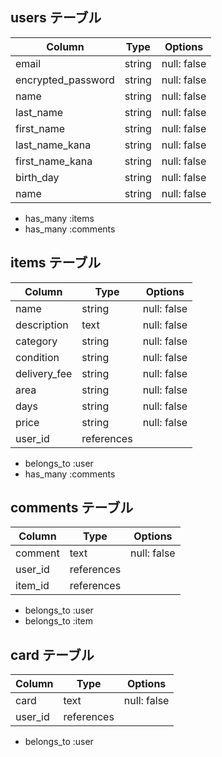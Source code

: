 ## users テーブル

| Column             | Type   | Options     |
| ------------------ | ------ | ----------- |
| email              | string | null: false |
| encrypted_password | string | null: false |
| name               | string | null: false |
| last_name          | string | null: false |
| first_name         | string | null: false |
| last_name_kana     | string | null: false |
| first_name_kana    | string | null: false |
| birth_day          | string | null: false |
| name               | string | null: false |

- has_many :items
- has_many :comments

## items テーブル

| Column             | Type   | Options     |
| ------------------ | ------ | ----------- |
| name               | string | null: false |
| description        | text   | null: false |
| category           | string | null: false |
| condition          | string | null: false |
| delivery_fee       | string | null: false |
| area               | string | null: false |
| days               | string | null: false |
| price              | string | null: false |
| user_id            | references |

- belongs_to :user
- has_many :comments

## comments テーブル

| Column             | Type       | Options     |
| ------------------ | ---------- | ----------- |
| comment            | text       | null: false |
| user_id            | references |
| item_id            | references |

- belongs_to :user
- belongs_to :item

## card テーブル

| Column             | Type       | Options     |
| ------------------ | ---------- | ----------- |
| card               | text       | null: false |
| user_id            | references |

- belongs_to :user